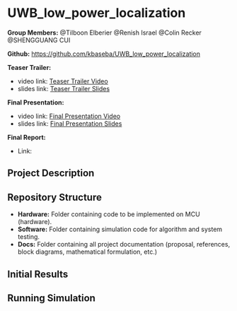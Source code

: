 # UWB_low_power_localization

**Group Members:** @Tilboon Elberier @Renish Israel @Colin Recker @SHENGGUANG CUI

**Github:** <https://github.com/kbaseba/UWB_low_power_localization>

**Teaser Trailer:**

- video link: [Teaser Trailer Video](https://drive.google.com/file/d/1NqVSRKgPGOlBpSH2c5ZiYteqhftA8bAO/view?usp=sharing)
- slides link: [Teaser Trailer Slides](https://drive.google.com/file/d/1Ohd6Mz0xrf-abUZ1H6qgpHvoQS4ExkJc/view?usp=sharing)

**Final Presentation:**

- video link: [Final Presentation Video](https://drive.google.com/file/d/1IQD6iAC3c13g_61y9Lsj6MBZReiD89Qw/view?usp=drive_link)
- slides link: [Final Presentation Slides](https://docs.google.com/presentation/d/1_pf4Dz9vVI_usuHNAMpIKqTfpL77DY0qCMJKGrLF9FY/edit?usp=sharing)

**Final Report:**

- Link: 

## Project Description

## Repository Structure

- **Hardware:** Folder containing code to be implemented on MCU (hardware).
- **Software:** Folder containing simulation code for algorithm and system testing.
- **Docs:** Folder containing all project documentation (proposal, references, block diagrams, mathematical formulation, etc.)

## Initial Results

## Running Simulation
